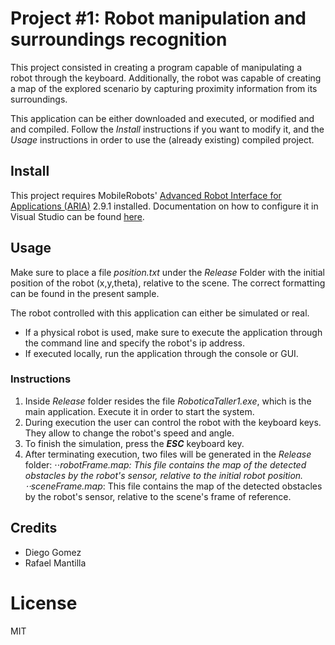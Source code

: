 # Project \#1: Robot manipulation and surroundings recognition

This project consisted in creating a program capable of manipulating a robot through the keyboard. Additionally, the robot was capable of creating a map of the explored scenario by capturing proximity information from its surroundings.

This application can be either downloaded and executed, or modified and and compiled. Follow the _Install_ instructions if you want to modify it, and the _Usage_ instructions in order to use the (already existing) compiled project.

## Install

This project requires MobileRobots' [Advanced Robot Interface for Applications (ARIA)](http://robots.mobilerobots.com/wiki/ARIA) 2.9.1 installed. Documentation on how to configure it in Visual Studio can be found [here](http://robots.mobilerobots.com/ARIA/download/current/README.txt). 

## Usage

Make sure to place a file _position.txt_ under the _Release_ Folder with the initial position of the robot (x,y,theta), relative to the scene. The correct formatting can be found in the present sample.

The robot controlled with this application can either be simulated or real. 
* If a physical robot is used, make sure to execute the application through the command line and specify the robot's ip address.
* If executed locally, run the application through the console or GUI.

### Instructions
1. Inside _Release_ folder resides the file _RoboticaTaller1.exe_, which is the main application. Execute it in order to start the system.
2. During execution the user can control the robot with the keyboard keys. They allow to change the robot's speed and angle. 
3. To finish the simulation, press the **_ESC_** keyboard key.
4. After terminating execution, two files will be generated in the _Release_ folder:
⋅⋅*_robotFrame.map_: This file contains the map of the detected obstacles by the robot's sensor, relative to the initial robot position.
⋅⋅*_sceneFrame.map_: This file contains the map of the detected obstacles by the robot's sensor, relative to the scene's frame of reference.

## Credits

* Diego Gomez
* Rafael Mantilla

# License

MIT
